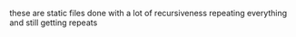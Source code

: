 these are static files done with a lot of recursiveness repeating everything and still getting repeats
